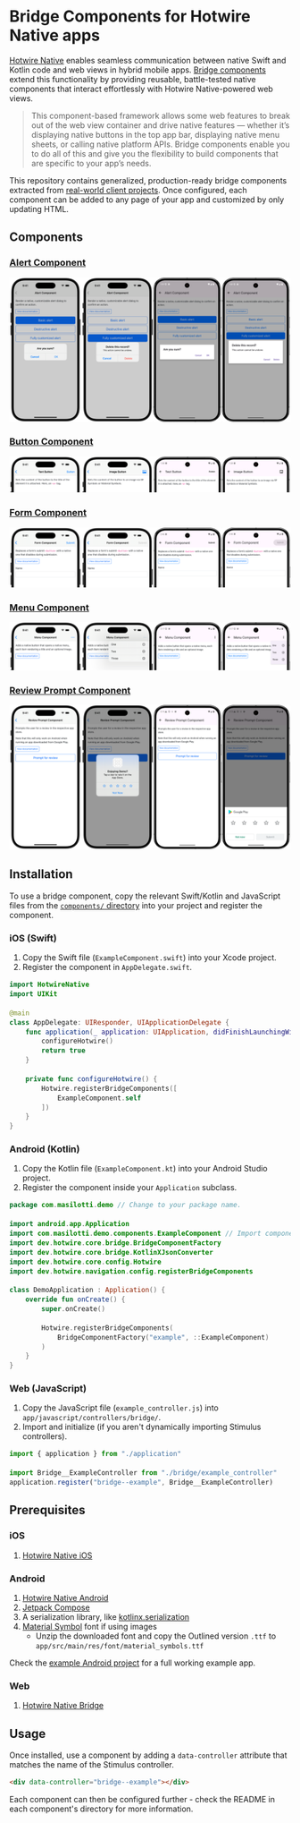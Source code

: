 # Bridge Components for Hotwire Native apps

[Hotwire Native](https://native.hotwired.dev) enables seamless communication between native Swift and Kotlin code and web views in hybrid mobile apps. [Bridge components](https://native.hotwired.dev/overview/bridge-components) extend this functionality by providing reusable, battle-tested native components that interact effortlessly with Hotwire Native-powered web views.

> This component-based framework allows some web features to break out of the web view container and drive native features — whether it’s displaying native buttons in the top app bar, displaying native menu sheets, or calling native platform APIs. Bridge components enable you to do all of this and give you the flexibility to build components that are specific to your app’s needs. 

This repository contains generalized, production-ready bridge components extracted from [real-world client projects](https://masilotti.com/services/). Once configured, each component can be added to any page of your app and customized by only updating HTML.

## Components

### [Alert Component](components/alert/)

[![Alert Component examples](components/alert/screenshot.png)](components/alert/)

### [Button Component](components/button/)

[![Button Component examples](components/button/screenshot.png)](components/button/)

### [Form Component](components/form/)

[![Form Component examples](components/form/screenshot.png)](components/form/)

### [Menu Component](components/menu/)

[![Menu Component examples](components/menu/screenshot.png)](components/menu/)

### [Review Prompt Component](components/review-prompt/)

[![Review Prompt Component examples](components/review-prompt/screenshot.png)](components/review-prompt/)

## Installation

To use a bridge component, copy the relevant Swift/Kotlin and JavaScript files from the [`components/` directory](components/) into your project and register the component.

### iOS (Swift)

1. Copy the Swift file (`ExampleComponent.swift`) into your Xcode project.
1. Register the component in `AppDelegate.swift`.

```swift
import HotwireNative
import UIKit

@main
class AppDelegate: UIResponder, UIApplicationDelegate {
    func application(_ application: UIApplication, didFinishLaunchingWithOptions launchOptions: [UIApplication.LaunchOptionsKey: Any]?) -> Bool {
        configureHotwire()
        return true
    }

    private func configureHotwire() {
        Hotwire.registerBridgeComponents([
            ExampleComponent.self
        ])
    }
}
```

### Android (Kotlin)

1. Copy the Kotlin file (`ExampleComponent.kt`) into your Android Studio project.
1. Register the component inside your `Application` subclass.

```kotlin
package com.masilotti.demo // Change to your package name.

import android.app.Application
import com.masilotti.demo.components.ExampleComponent // Import component here.
import dev.hotwire.core.bridge.BridgeComponentFactory
import dev.hotwire.core.bridge.KotlinXJsonConverter
import dev.hotwire.core.config.Hotwire
import dev.hotwire.navigation.config.registerBridgeComponents

class DemoApplication : Application() {
    override fun onCreate() {
        super.onCreate()

        Hotwire.registerBridgeComponents(
            BridgeComponentFactory("example", ::ExampleComponent)
        )
    }
}
```

### Web (JavaScript)

1. Copy the JavaScript file (`example_controller.js`) into `app/javascript/controllers/bridge/`.
1. Import and initialize (if you aren't dynamically importing Stimulus controllers).

```javascript
import { application } from "./application"

import Bridge__ExampleController from "./bridge/example_controller"
application.register("bridge--example", Bridge__ExampleController)
```

## Prerequisites 

### iOS

1. [Hotwire Native iOS](https://native.hotwired.dev/ios/getting-started)

### Android

1. [Hotwire Native Android](https://native.hotwired.dev/android/getting-started)
1. [Jetpack Compose](https://developer.android.com/develop/ui/compose/setup)
1. A serialization library, like [kotlinx.serialization](https://github.com/Kotlin/kotlinx.serialization?tab=readme-ov-file#setup)
1. [Material Symbol](https://fonts.google.com/icons) font if using images
    * Unzip the downloaded font and copy the Outlined version `.ttf` to `app/src/main/res/font/material_symbols.ttf`

Check the [example Android project](examples/android/) for a full working example app.

### Web

1. [Hotwire Native Bridge](https://native.hotwired.dev/reference/bridge-installation)

## Usage

Once installed, use a component by adding a `data-controller` attribute that matches the name of the Stimulus controller.

```html
<div data-controller="bridge--example"></div>
```

Each component can then be configured further - check the README in each component's directory for more information.
